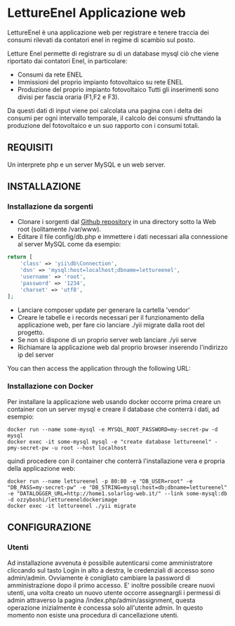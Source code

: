 LettureEnel Applicazione web
================================

LettureEnel è una applicazione web per registrare e tenere traccia dei consumi rilevati da contatori enel in regime di scambio sul posto.

Letture Enel permette di registrare su di un database mysql ciò che viene riportato dai contatori Enel, in particolare:
* Consumi da rete ENEL
* Immissioni del proprio impianto fotovoltaico su rete ENEL
* Produzione del proprio impianto fotovoltaico
Tutti gli inserimenti sono divisi per fascia oraria (F1,F2 e F3).

Da questi dati di input viene poi calcolata una pagina con i delta dei consumi per ogni intervallo temporale, il calcolo dei consumi sfruttando la produzione del fotovoltaico e un suo rapporto con i consumi totali.

REQUISITI
------------

Un interprete php e un server MySQL e un web server.

INSTALLAZIONE
------------

### Installazione da sorgenti

* Clonare i sorgenti dal [Github repository](https://github.com/Ozzyboshi/LettureEnel.git) in una directory sotto la Web root (solitamente /var/www).
* Editare il file config/db.php e immettere i dati necessari alla connessione al server MySQL come da esempio:
```php
return [
    'class' => 'yii\db\Connection',
    'dsn' => 'mysql:host=localhost;dbname=lettureenel',
    'username' => 'root',
    'password' => '1234',
    'charset' => 'utf8',
];
```
* Lanciare composer update per generare la cartella 'vendor'
* Creare le tabelle e i records necessari per il funzionamento della applicazione web, per fare cio lanciare ./yii migrate dalla root del progetto.
* Se non si dispone di un proprio server web lanciare ./yii serve
* Richiamare la applicazione web dal proprio browser inserendo l'indirizzo ip del server

You can then access the application through the following URL:


### Installazione con Docker
Per installare la applicazione web usando docker occorre prima creare un container con un server mysql e creare il database che conterrà i dati, ad esempio:
```
docker run --name some-mysql -e MYSQL_ROOT_PASSWORD=my-secret-pw -d mysql
docker exec -it some-mysql mysql -e "create database lettureenel" -pmy-secret-pw -u root --host localhost
```
quindi procedere con il container che conterrà l'installazione vera e propria della applicazione web:
```
docker run --name lettureenel -p 80:80 -e "DB_USER=root" -e "DB_PASS=my-secret-pw" -e "DB_STRING=mysql:host=db;dbname=lettureenel" -e "DATALOGGER_URL=http://home1.solarlog-web.it/" --link some-mysql:db -d ozzyboshi/lettureeneldockerimage
docker exec -it lettureenel ./yii migrate
```


CONFIGURAZIONE
-------------

### Utenti
Ad installazione avvenuta è possibile autenticarsi come amministratore cliccando sul tasto Login in alto a destra, le credenziali di accesso sono admin/admin.
Ovviamente è conigliato cambiare la password di amministrazione dopo il primo accesso.
E' inoltre possibile creare nuovi utenti, una volta creato un nuovo utente occorre assegnargli i permessi di admin attraverso la pagina /index.php/admin/assignment, questa operazione inizialmente è concessa solo all'utente admin.
In questo momento non esiste una procedura di cancellazione utenti.



